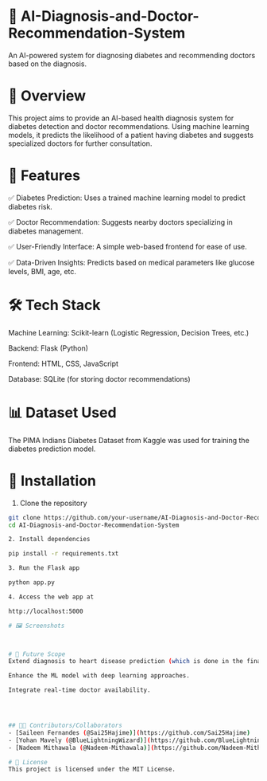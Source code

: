 # 🏥 AI-Diagnosis-and-Doctor-Recommendation-System
 An AI-powered system for diagnosing diabetes and recommending doctors based on the diagnosis.

# 📌 Overview
This project aims to provide an AI-based health diagnosis system for diabetes detection and doctor recommendations. Using machine learning models, it predicts the likelihood of a patient having diabetes and suggests specialized doctors for further consultation.

# 🚀 Features
✅ Diabetes Prediction: Uses a trained machine learning model to predict diabetes risk.

✅ Doctor Recommendation: Suggests nearby doctors specializing in diabetes management.

✅ User-Friendly Interface: A simple web-based frontend for ease of use.

✅ Data-Driven Insights: Predicts based on medical parameters like glucose levels, BMI, age, etc.

# 🛠️ Tech Stack
Machine Learning: Scikit-learn (Logistic Regression, Decision Trees, etc.)

Backend: Flask (Python)

Frontend: HTML, CSS, JavaScript

Database: SQLite (for storing doctor recommendations)

# 📊 Dataset Used
The PIMA Indians Diabetes Dataset from Kaggle was used for training the diabetes prediction model.

# 📜 Installation
1. Clone the repository
```bash
git clone https://github.com/your-username/AI-Diagnosis-and-Doctor-Recommendation-System.git
cd AI-Diagnosis-and-Doctor-Recommendation-System

2. Install dependencies

pip install -r requirements.txt

3. Run the Flask app

python app.py

4. Access the web app at

http://localhost:5000

# 🖼️ Screenshots



# 📌 Future Scope
Extend diagnosis to heart disease prediction (which is done in the final year project).

Enhance the ML model with deep learning approaches.

Integrate real-time doctor availability.




## 👩‍💻 Contributors/Collaborators  
- [Saileen Fernandes (@Sai25Hajime)](https://github.com/Sai25Hajime)
- [Yohan Mavely (@BlueLightningWizard)](https://github.com/BlueLightningWizard) 
- [Nadeem Mithawala (@Nadeem-Mithawala)](https://github.com/Nadeem-Mithawala).

# 📜 License
This project is licensed under the MIT License.
